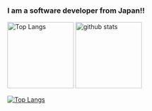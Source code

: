 ### I am a software developer from Japan!!
<p align="left"> 
  <img alt="Top Langs" height="150px" src="https://github-readme-stats.vercel.app/api/top-langs/?username=is0739pe&layout=compact&show_icons=true&theme=onedark" />
  <img alt="github stats" height="150px" src="https://github-readme-stats.vercel.app/api?username=is0739pe&theme=onedark&show_icons=ture" />

[![Top Langs](https://github-profile-trophy.vercel.app/?username=is0739pe&theme=onedark&column=7
)](https://github.com/ryo-ma/github-profile-trophy)
